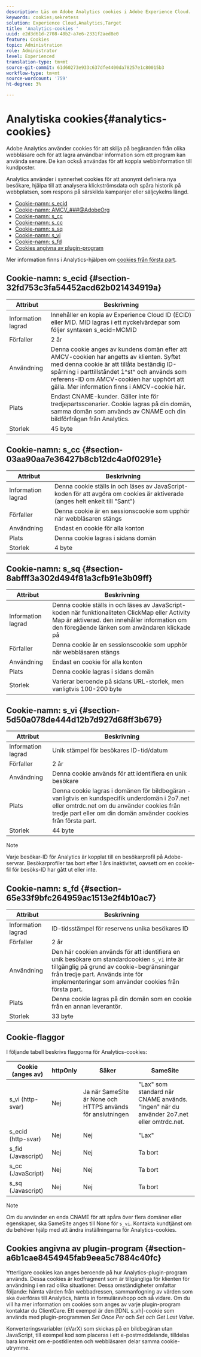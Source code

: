 ```yaml
---
description: Läs om Adobe Analytics cookies i Adobe Experience Cloud.
keywords: cookies;sekretess
solution: Experience Cloud,Analytics,Target
title: 'Analytics-cookies '
uuid: e2d3d61d-2708-48b2-a7e6-2331f2aed8e0
feature: Cookies
topic: Administration
role: Administrator
level: Experienced
translation-type: tm+mt
source-git-commit: 61d60273e933c637dfe4400da78257e1c80015b3
workflow-type: tm+mt
source-wordcount: '759'
ht-degree: 3%

---
```



# Analytiska cookies{#analytics-cookies}

Adobe Analytics använder cookies för att skilja på begäranden från olika webbläsare och för att lagra användbar information som ett program kan använda senare. De kan också användas för att koppla webbinformation till kundposter.

Analytics använder i synnerhet cookies för att anonymt definiera nya besökare, hjälpa till att analysera klickströmsdata och spåra historik på webbplatsen, som respons på särskilda kampanjer eller säljcykelns längd.

* [Cookie-namn: s_ecid](../cookies/cookies-mc.md#section-32fd753c3fa54452acd62b021434919a)
* [Cookie-namn: AMCV_###@AdobeOrg](../cookies/cookies-mc.md#section-a12aa2a9296940ae82d8921b381b8fb0)
* [Cookie-namn: s_cc](../cookies/cookies-analytics.md#section-03aa90aa7e36427b8cb12dc4a0f0291e)
* [Cookie-namn: s_cc](../cookies/cookies-analytics.md#section-03aa90aa7e36427b8cb12dc4a0f0291e)
* [Cookie-namn: s_sq](../cookies/cookies-analytics.md#section-8abfff3a302d494f81a3cfb91e3b09ff)
* [Cookie-namn: s_vi](../cookies/cookies-analytics.md#section-5d50a078de444d12b7d927d68ff3b679)
* [Cookie-namn: s_fd](../cookies/cookies-analytics.md#section-65e33f9bfc264959ac1513e2f4b10ac7)
* [Cookies angivna av plugin-program](../cookies/cookies-analytics.md#section-a6b1cae8454945fab9eea5c7884c40fc)

Mer information finns i Analytics-hjälpen om [cookies från första part](/help/interface/cookies/cookies-first-party.md).

## Cookie-namn: s_ecid {#section-32fd753c3fa54452acd62b021434919a}

| Attribut | Beskrivning |
|--- |--- |
| Information lagrad | Innehåller en kopia av Experience Cloud ID (ECID) eller MID. MID lagras i ett nyckelvärdepar som följer syntaxen s_ecid=MCMID | `<ECID>` |
| Förfaller | 2 år |
| Användning | Denna cookie anges av kundens domän efter att AMCV-cookien har angetts av klienten. Syftet med denna cookie är att tillåta beständig ID-spårning i parttillståndet 1^st^ och används som referens-ID om AMCV-cookien har upphört att gälla. Mer information finns i AMCV-cookie här. |
| Plats | Endast CNAME-kunder. Gäller inte för tredjepartsscenarier. Cookie lagras på din domän, samma domän som används av CNAME och din bildförfrågan från Analytics. |
| Storlek | 45 byte |

## Cookie-namn: s_cc {#section-03aa90aa7e36427b8cb12dc4a0f0291e}

| Attribut | Beskrivning |
|--- |--- |
| Information lagrad | Denna cookie ställs in och läses av JavaScript-koden för att avgöra om cookies är aktiverade (anges helt enkelt till &quot;Sant&quot;) |
| Förfaller | Denna cookie är en sessionscookie som upphör när webbläsaren stängs |
| Användning | Endast en cookie för alla konton |
| Plats | Denna cookie lagras i sidans domän |
| Storlek | 4 byte |

## Cookie-namn: s_sq {#section-8abfff3a302d494f81a3cfb91e3b09ff}

| Attribut | Beskrivning |
|--- |--- |
| Information lagrad | Denna cookie ställs in och läses av JavaScript-koden när funktionaliteten ClickMap eller Activity Map är aktiverad. den innehåller information om den föregående länken som användaren klickade på |
| Förfaller | Denna cookie är en sessionscookie som upphör när webbläsaren stängs |
| Användning | Endast en cookie för alla konton |
| Plats | Denna cookie lagras i sidans domän |
| Storlek | Varierar beroende på sidans URL-storlek, men vanligtvis 100-200 byte |

## Cookie-namn: s_vi {#section-5d50a078de444d12b7d927d68ff3b679}

| Attribut | Beskrivning |
|--- |--- |
| Information lagrad | Unik stämpel för besökares ID-tid/datum |
| Förfaller | 2 år |
| Användning | Denna cookie används för att identifiera en unik besökare |
| Plats | Denna cookie lagras i domänen för bildbegäran - vanligtvis en kundspecifik underdomän i 2o7.net eller omtrdc.net om du använder cookies från tredje part eller om din domän använder cookies från första part. |
| Storlek | 44 byte |

>[!NOTE]
>
>Varje besökar-ID för Analytics är kopplat till en besökarprofil på Adobe-servrar. Besökarprofiler tas bort efter 1 års inaktivitet, oavsett om en cookie-fil för besöks-ID har gått ut eller inte.

## Cookie-namn: s_fd {#section-65e33f9bfc264959ac1513e2f4b10ac7}

| Attribut | Beskrivning |
|--- |--- |
| Information lagrad | ID-tidsstämpel för reservens unika besökares ID |
| Förfaller | 2 år |
| Användning | Den här cookien används för att identifiera en unik besökare om standardcookien `s_vi` inte är tillgänglig på grund av cookie-begränsningar från tredje part. Används inte för implementeringar som använder cookies från första part. |
| Plats | Denna cookie lagras på din domän som en cookie från en annan leverantör. |
| Storlek | 33 byte |

## Cookie-flaggor

I följande tabell beskrivs flaggorna för Analytics-cookies:

| Cookie (anges av) | httpOnly | Säker | SameSite |
|--- |--- |--- |--- |
| s_vi   (http-svar) | Nej | Ja när SameSite är None och HTTPS används för anslutningen | &quot;Lax&quot; som standard när CNAME används. &quot;Ingen&quot; när du använder 2o7.net eller omtrdc.net. |
| s_ecid   (http-svar) | Nej | Nej | &quot;Lax&quot; |
| s_fid (Javascript) | Nej | Nej | Ta bort |
| s_cc (JavaScript) | Nej | Nej | Ta bort |
| s_sq (Javascript) | Nej | Nej | Ta bort |

>[!NOTE]
>
>Om du använder en enda CNAME för att spåra över flera domäner eller egenskaper, ska SameSite anges till None för `s_vi`. Kontakta kundtjänst om du behöver hjälp med att ändra inställningarna för Analytics-cookies.

## Cookies angivna av plugin-program {#section-a6b1cae8454945fab9eea5c7884c40fc}

Ytterligare cookies kan anges beroende på hur Analytics-plugin-program används. Dessa cookies är kodfragment som är tillgängliga för klienten för användning i en rad olika situationer. Dessa omständigheter omfattar följande: hämta värden från webbadressen, sammanfogning av värden som ska överföras till Analytics, hämta in formuläravhopp och så vidare. Om du vill ha mer information om cookies som anges av varje plugin-program kontaktar du ClientCare. Ett exempel är den [!DNL s_vh]-cookie som används med plugin-programmen *Set Once Per* och *Set och Get Last Value*.

Konverteringsvariabler (eVarX) som skickas på en bildbegäran utan JavaScript, till exempel kod som placeras i ett e-postmeddelande, tilldelas bara korrekt om e-postklienten och webbläsaren delar samma cookie-utrymme.
